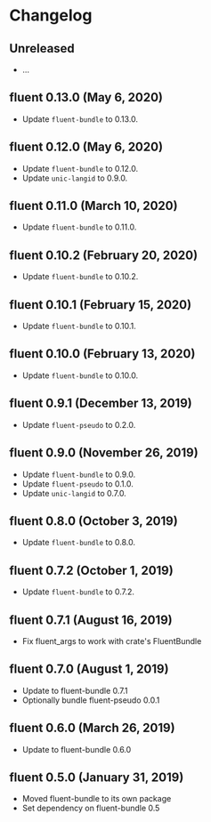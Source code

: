 # Changelog

## Unreleased

  - …

## fluent 0.13.0 (May 6, 2020)
  - Update `fluent-bundle` to 0.13.0.

## fluent 0.12.0 (May 6, 2020)
  - Update `fluent-bundle` to 0.12.0.
  - Update `unic-langid` to 0.9.0.

## fluent 0.11.0 (March 10, 2020)
  - Update `fluent-bundle` to 0.11.0.

## fluent 0.10.2 (February 20, 2020)
  - Update `fluent-bundle` to 0.10.2.

## fluent 0.10.1 (February 15, 2020)
  - Update `fluent-bundle` to 0.10.1.

## fluent 0.10.0 (February 13, 2020)
  - Update `fluent-bundle` to 0.10.0.

## fluent 0.9.1 (December 13, 2019)
  - Update `fluent-pseudo` to 0.2.0.

## fluent 0.9.0 (November 26, 2019)
  - Update `fluent-bundle` to 0.9.0.
  - Update `fluent-pseudo` to 0.1.0.
  - Update `unic-langid` to 0.7.0.

## fluent 0.8.0 (October 3, 2019)

  - Update `fluent-bundle` to 0.8.0.

## fluent 0.7.2 (October 1, 2019)

  - Update `fluent-bundle` to 0.7.2.

## fluent 0.7.1 (August 16, 2019)

  - Fix fluent_args to work with crate's FluentBundle

## fluent 0.7.0 (August 1, 2019)

  - Update to fluent-bundle 0.7.1
  - Optionally bundle fluent-pseudo 0.0.1

## fluent 0.6.0 (March 26, 2019)

  - Update to fluent-bundle 0.6.0

## fluent 0.5.0 (January 31, 2019)

  - Moved fluent-bundle to its own package
  - Set dependency on fluent-bundle 0.5
